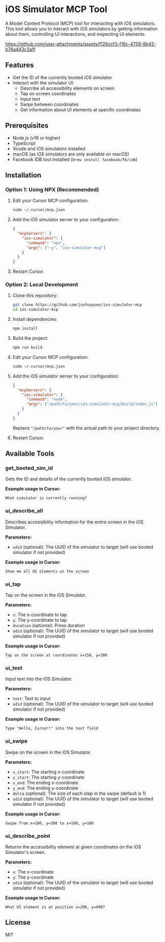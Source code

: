 # iOS Simulator MCP Tool

A Model Context Protocol (MCP) tool for interacting with iOS simulators. This tool allows you to interact with iOS simulators by getting information about them, controlling UI interactions, and inspecting UI elements.

https://github.com/user-attachments/assets/f126ccf3-f16c-4759-8b42-b78a443c3a1f

## Features

- Get the ID of the currently booted iOS simulator
- Interact with the simulator UI:
  - Describe all accessibility elements on screen
  - Tap on screen coordinates
  - Input text
  - Swipe between coordinates
  - Get information about UI elements at specific coordinates

## Prerequisites

- Node.js (v16 or higher)
- TypeScript
- Xcode and iOS simulators installed
- macOS (as iOS simulators are only available on macOS)
- Facebook IDB tool installed (`brew install facebook/fb/idb`)


## Installation

### Option 1: Using NPX (Recommended)

1. Edit your Cursor MCP configuration:

   ```bash
   code ~/.cursor/mcp.json
   ```

2. Add the iOS simulator server to your configuration:

   ```json
   {
     "mcpServers": {
       "ios-simulator": {
         "command": "npx",
         "args": ["-y", "ios-simulator-mcp"]
       }
     }
   }
   ```

3. Restart Cursor.

### Option 2: Local Development

1. Clone this repository:

   ```bash
   git clone https://github.com/joshuayoes/ios-simulator-mcp
   cd ios-simulator-mcp
   ```

2. Install dependencies:

   ```bash
   npm install
   ```

3. Build the project:

   ```bash
   npm run build
   ```

4. Edit your Cursor MCP configuration:

   ```bash
   code ~/.cursor/mcp.json
   ```

5. Add the iOS simulator server to your configuration:

   ```json
   {
     "mcpServers": {
       "ios-simulator": {
         "command": "node",
         "args": ["/path/to/your/ios-simulator-mcp/build/index.js"]
       }
     }
   }
   ```

   Replace `"/path/to/your"` with the actual path to your project directory.

6. Restart Cursor.

## Available Tools

### get_booted_sim_id

Gets the ID and details of the currently booted iOS simulator.

**Example usage in Cursor:**

```
What simulator is currently running?
```

### ui_describe_all

Describes accessibility information for the entire screen in the iOS Simulator.

**Parameters:**

- `udid` (optional): The UUID of the simulator to target (will use booted simulator if not provided)

**Example usage in Cursor:**

```
Show me all UI elements on the screen
```

### ui_tap

Tap on the screen in the iOS Simulator.

**Parameters:**

- `x`: The x-coordinate to tap
- `y`: The y-coordinate to tap
- `duration` (optional): Press duration
- `udid` (optional): The UUID of the simulator to target (will use booted simulator if not provided)

**Example usage in Cursor:**

```
Tap on the screen at coordinates x=150, y=300
```

### ui_text

Input text into the iOS Simulator.

**Parameters:**

- `text`: Text to input
- `udid` (optional): The UUID of the simulator to target (will use booted simulator if not provided)

**Example usage in Cursor:**

```
Type "Hello, Cursor!" into the text field
```

### ui_swipe

Swipe on the screen in the iOS Simulator.

**Parameters:**

- `x_start`: The starting x-coordinate
- `y_start`: The starting y-coordinate
- `x_end`: The ending x-coordinate
- `y_end`: The ending y-coordinate
- `delta` (optional): The size of each step in the swipe (default is 1)
- `udid` (optional): The UUID of the simulator to target (will use booted simulator if not provided)

**Example usage in Cursor:**

```
Swipe from x=100, y=300 to x=100, y=100
```

### ui_describe_point

Returns the accessibility element at given coordinates on the iOS Simulator's screen.

**Parameters:**

- `x`: The x-coordinate
- `y`: The y-coordinate
- `udid` (optional): The UUID of the simulator to target (will use booted simulator if not provided)

**Example usage in Cursor:**

```
What UI element is at position x=200, y=400?
```

## License

MIT
